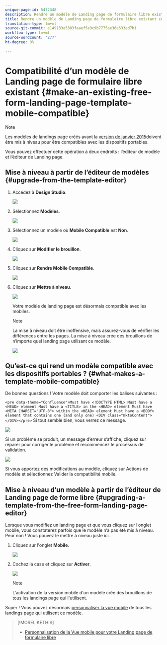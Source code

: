 ```yaml
---
unique-page-id: 5472348
description: Rendre un modèle de Landing page de formulaire libre existant compatible avec les dispositifs portables - Documents marketing - Documentation du produit
title: Rendre un modèle de Landing page de formulaire libre existant compatible avec les dispositifs portables
translation-type: tm+mt
source-git-commit: e149133a5383faaef5e9c9b7775ae36e633ed7b1
workflow-type: tm+mt
source-wordcount: '277'
ht-degree: 0%

---
```



# Compatibilité d’un modèle de Landing page de formulaire libre existant {#make-an-existing-free-form-landing-page-template-mobile-compatible}

>[!NOTE]
>
>Les modèles de landings page créés avant la [version de janvier 2015](../../../../release-notes/2015/release-notes-january-2015.md)doivent être mis à niveau pour être compatibles avec les dispositifs portables.

Vous pouvez effectuer cette opération à deux endroits : l’éditeur de modèle et l’éditeur de Landing page.

## Mise à niveau à partir de l’éditeur de modèles {#upgrade-from-the-template-editor}

1. Accédez à **Design Studio**.

   ![](assets/designstudio-1.png)

1. Sélectionnez **Modèles**.

   ![](assets/image2015-1-22-20-3a20-3a2.png)

1. Sélectionnez un modèle où **Mobile Compatible** est **Non**.

   ![](assets/image2015-1-22-20-3a22-3a24.png)

1. Cliquez sur **Modifier le brouillon**.

   ![](assets/image2015-1-22-20-3a25-3a36.png)

1. Cliquez sur **Rendre Mobile Compatible**.

   ![](assets/image2015-1-22-20-3a30-3a33.png)

1. Cliquez sur **Mettre à niveau**.

   ![](assets/image2015-1-22-20-3a32-3a45.png)

   Votre modèle de landing page est désormais compatible avec les mobiles.

   >[!NOTE]
   >
   >La mise à niveau doit être inoffensive, mais assurez-vous de vérifier les différences entre les pages. La mise à niveau crée des brouillons de n’importe quel landing page utilisant ce modèle.

   ![](assets/image2015-1-22-20-3a36-3a43.png)

## Qu’est-ce qui rend un modèle compatible avec les dispositifs portables ? {#what-makes-a-template-mobile-compatible}

De bonnes questions ! Votre modèle doit comporter les balises suivantes :

`<pre data-theme="Confluence">Must have <!DOCTYPE HTML> Must have a <HEAD> element Must have a <TITLE> in the <HEAD> element Must have <META CHARSET="UTF-8"> within the <HEAD> element Must have a <BODY> element that contains one (and only one) <DIV class="mktoContent"></DIV></pre>`  Si tout semble bien, vous verrez ce message.

![](assets/image2015-1-22-20-3a41-3a31.png)

Si un problème se produit, un message d’erreur s’affiche, cliquez sur réparer pour corriger le problème et recommencez le processus de validation.

![](assets/image2015-1-22-20-3a43-3a20.png)

Si vous apportez des modifications au modèle, cliquez sur Actions de modèle et sélectionnez Valider la compatibilité mobile.

## Mise à niveau d’un modèle à partir de l’éditeur de Landing page de forme libre {#upgrading-a-template-from-the-free-form-landing-page-editor}

Lorsque vous modifiez un landing page et que vous cliquez sur l’onglet mobile, vous constaterez parfois que le modèle n’a pas été mis à niveau. Peur non ! Vous pouvez le mettre à niveau juste ici.

1. Cliquez sur l&#39;onglet **Mobile**.

   ![](assets/image2015-1-22-20-3a48-3a19.png)

1. Cochez la case et cliquez sur **Activer**.

   ![](assets/image2015-1-22-20-3a49-3a34.png)

   >[!NOTE]
   >
   >L&#39;activation de la version mobile d&#39;un modèle crée des brouillons de tous les landings page qui l&#39;utilisent.

Super ! Vous pouvez désormais [personnaliser la vue mobile](../../../../product-docs/demand-generation/landing-pages/free-form-landing-pages/customize-mobile-view-for-your-free-form-landing-page.md) de tous les landings page qui utilisent ce modèle.

>[!MORELIKETHIS]
>
>* [Personnalisation de la Vue mobile pour votre Landing page de formulaire libre](../../../../product-docs/demand-generation/landing-pages/free-form-landing-pages/customize-mobile-view-for-your-free-form-landing-page.md)

>



